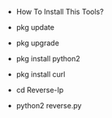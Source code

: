 - How To Install This Tools?

- pkg update
- pkg upgrade
- pkg install python2
- pkg install curl
- cd Reverse-Ip
- python2 reverse.py
